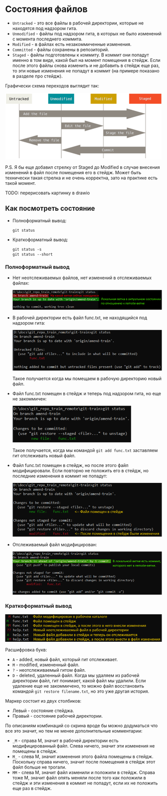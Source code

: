 # Состояния файлов

* `Untracked` - это все файлы в рабочей директории, которые не находятся под надзором гита.
* `Unmodified` - файлы под надзором гита, в которых не было изменений с момента последнего коммита.
* `Modified` - в файлах есть незакоммиченные изменения.
* `Committed` - файлы сохранены в репозиторий.
* `Staged` - файлы подготовлены к коммиту. В коммит они попадут именно в том виде, какой был на момент помещения в стейдж. Если после этого файлы снова изменить и не добавить в стейдж еще раз, то эти новые изменения не попадут в коммит (на примере показано в разделе про стейдж).

Графически схема переходов выглядит так:

<img src="img/files-state.png" alt="files-state" style="zoom:80%;" />

P.S. Я бы еще добавил стрелку от Staged до Modified в случае внесения изменений в файл после помещения его в стейдж. Может быть технически такая стрелка и не очень корректна, зато на практике есть такой момент.

TODO: перерисовать картинку в drawio

## Как посмотреть состояние

* Полноформатный вывод:

  ```
  git status
  ```

* Краткоформатный вывод:

  ```
  git status -s
  git status --short
  ```

### Полноформатный вывод

* Нет неотслеживаемых файлов, нет изменений в отслеживаемых файлах:

  <img src="img/fs-no-changes.png" alt="fs-no-changes" style="zoom:80%;" />

* В рабочей директории есть файл func.txt, не находящийся под надзором гита:

  <img src="img/fs-untracked-files.png" alt="fs-untracked-files" style="zoom:80%;" />

  Такое получается когда мы помещаем в рабочую директорию новый файл.

* Файл func.txt помещен в стейдж и теперь под надзором гита, но еще не закоммичен:

  <img src="img/fs-staged-uncommitted.png" alt="fs-staged-uncommitted" style="zoom:80%;" />

  Такое получается, когда мы командой `git add func.txt` заставляем гит отслеживать новый файл.

* Файл func.txt помещен в стейдж, но после этого файл модифицировали. Если повторно не положить его в стейдж, но последние изменения в коммит не попадут:

  <img src="img/fs-staged-and-modified.png" alt="fs-staged-and-modified" style="zoom:80%;" />

* Отслеживаемый файл модифицирован:

  <img src="img/fs-modified.png" alt="fs-modified" style="zoom:80%;" />

### Краткоформатный вывод

<img src="img/git-status-short.png" alt="git-status-short" style="zoom:80%;" />

Расшифровка букв:

* `A` - added, новый файл, который гит отслеживает.
* `M` - modified, измененный файл.
* `?` - неотслеживаемый гитом файл.
* `D` - deleted, удаленный файл. Когда мы удаляем из рабочей директории файл, гит понимает, какой файл мы удалили. Если удаление еще не закоммичено, то можно файл восстановить командой `git restore filename.txt`, но это уже другая история.

Маркер состоит из двух столбиков:

* Левый - состояние стейджа.
* Правый - состояние рабочей директории.

По описаниям комбинаций со скрина вроде бы можно додуматься что все это значит, но тем не менее дополнительные комментарии:

* `_M` - справа М, значит в рабочей директории есть модифицированный файл. Слева ничего, значит эти изменения не помещены в стейдж.
* `M_` - слева М, значит изменения этого файла помещены в стейдж. Поскольку справа ничего, значит после помещения в стейдж этот файл больше не трогали.
* `MM` - слева М, значит файл изменили и положили в стейдж. Справа тоже М, значит файл опять меняли после того как положили в стейдж и эти изменения в коммит не попадут, если их не положить еще раз в стейдж.

